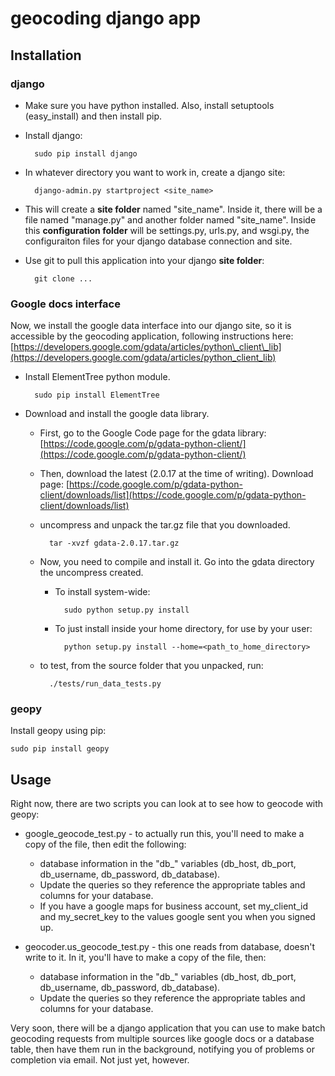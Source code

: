 # geocoding django app

## Installation

### django

- Make sure you have python installed.  Also, install setuptools (easy\_install) and then install pip.
- Install django:

        sudo pip install django

- In whatever directory you want to work in, create a django site:

        django-admin.py startproject <site_name>
    
- This will create a __site folder__ named "site\_name".  Inside it, there will be a file named "manage.py" and another folder named "site\_name".  Inside this __configuration folder__ will be settings.py, urls.py, and wsgi.py, the configuraiton files for your django database connection and site.

- Use git to pull this application into your django __site folder__:

        git clone ...

### Google docs interface

Now, we install the google data interface into our django site, so it is accessible by the geocoding application, following instructions here: [https://developers.google.com/gdata/articles/python\_client\_lib](https://developers.google.com/gdata/articles/python_client_lib)

- Install ElementTree python module.

        sudo pip install ElementTree
    
- Download and install the google data library.
    - First, go to the Google Code page for the gdata library: [https://code.google.com/p/gdata-python-client/](https://code.google.com/p/gdata-python-client/)
    - Then, download the latest (2.0.17 at the time of writing).  Download page: [https://code.google.com/p/gdata-python-client/downloads/list](https://code.google.com/p/gdata-python-client/downloads/list)
    - uncompress and unpack the tar.gz file that you downloaded.

            tar -xvzf gdata-2.0.17.tar.gz

    - Now, you need to compile and install it.  Go into the gdata directory the uncompress created.
        - To install system-wide:

                sudo python setup.py install
                
        - To just install inside your home directory, for use by your user:
        
                python setup.py install --home=<path_to_home_directory>

    - to test, from the source folder that you unpacked, run:
    
            ./tests/run_data_tests.py

### geopy

Install geopy using pip:

    sudo pip install geopy
    
## Usage

Right now, there are two scripts you can look at to see how to geocode with geopy:

- google\_geocode\_test.py - to actually run this, you'll need to make a copy of the file, then edit the following:
    - database information in the "db\_" variables (db\_host, db\_port, db\_username, db\_password, db\_database).
    - Update the queries so they reference the appropriate tables and columns for your database.
    - If you have a google maps for business account, set my\_client\_id and my\_secret\_key to the values google sent you when you signed up.
    
- geocoder.us\_geocode\_test.py - this one reads from database, doesn't write to it.  In it, you'll have to make a copy of the file, then:
    - database information in the "db\_" variables (db\_host, db\_port, db\_username, db\_password, db\_database).
    - Update the queries so they reference the appropriate tables and columns for your database.
    
Very soon, there will be a django application that you can use to make batch geocoding requests from multiple sources like google docs or a database table, then have them run in the background, notifying you of problems or completion via email.  Not just yet, however.
